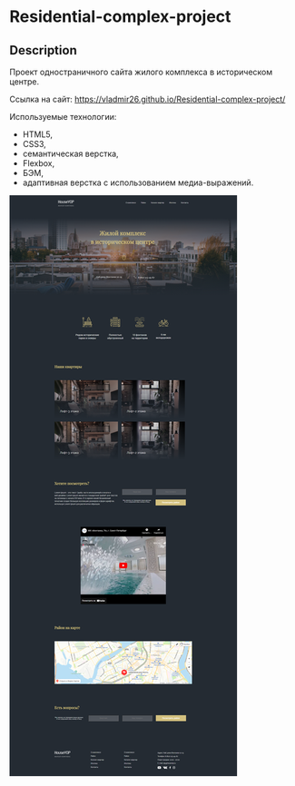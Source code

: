 <h1>Residential-complex-project</h1>

<h2>Description</h2>
Проект одностраничного сайта жилого комплекса в историческом центре.

Ссылка на сайт:   https://vladmir26.github.io/Residential-complex-project/ 

Используемые технологии: 
- HTML5,
- CSS3,
- семантическая верстка,
- Flexbox,
- БЭМ,
- адаптивная верстка с использованием медиа-выражений.

<img src='./img/Residential-complex-project.png' alt=''/>
